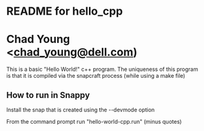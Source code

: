# README for hello_cpp
# Chad Young <chad_young@dell.com)

This is a basic "Hello World!" c++ program. The uniqueness of this program is that
it is compiled via the snapcraft process (while using a make file)  

## How to run in Snappy
Install the snap that is created using the --devmode option

From the command prompt run "hello-world-cpp.run" (minus quotes)


